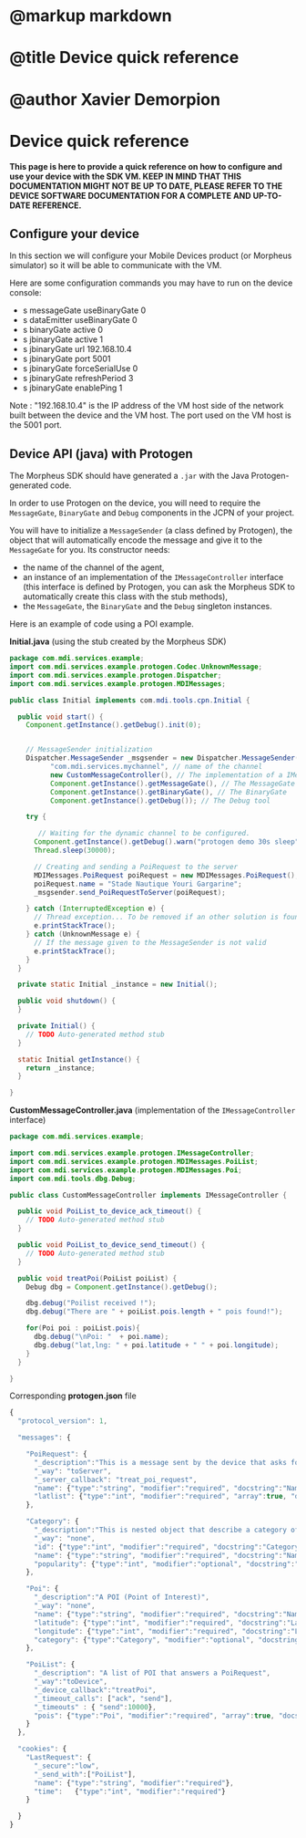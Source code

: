 # @markup markdown
# @title Device quick reference
# @author Xavier Demorpion

# Device quick reference #

**This page is here to provide a quick reference on how to configure and use your device with the SDK VM. KEEP IN MIND THAT THIS DOCUMENTATION MIGHT NOT BE UP TO DATE, PLEASE REFER TO THE DEVICE SOFTWARE DOCUMENTATION FOR A COMPLETE AND UP-TO-DATE REFERENCE.**

## Configure your device ##

In this section we will configure your Mobile Devices product (or Morpheus simulator) so it will be able to communicate with the VM.

Here are some configuration commands you may have to run on the device console:

- s messageGate useBinaryGate 0
- s dataEmitter useBinaryGate 0
- s binaryGate active 0
- s jbinaryGate active 1
- s jbinaryGate url 192.168.10.4
- s jbinaryGate port 5001
- s jbinaryGate forceSerialUse 0
- s jbinaryGate refreshPeriod 3
- s jbinaryGate enablePing 1

Note : "192.168.10.4" is the IP address of the VM host side of the network built between the device and the VM host. The port used on the VM host is the 5001 port.

## Device API (java) with Protogen ##

The Morpheus SDK should have generated a `.jar` with the Java Protogen-generated code.

In order to use Protogen on the device, you will need to require the `MessageGate`, `BinaryGate` and `Debug` components in the JCPN of your project.

You will have to initialize a `MessageSender` (a class defined by Protogen), the object that will automatically encode the message and give it to the `MessageGate` for you. Its constructor needs:

* the name of the channel of the agent,
* an instance of an implementation of the `IMessageController` interface  (this interface is defined by Protogen, you can ask the Morpheus SDK to automatically create this class with the stub methods),
* the `MessageGate`, the `BinaryGate` and the `Debug` singleton instances.

Here is an example of code using a POI example.

**Initial.java** (using the stub created by the Morpheus SDK)

``` java
package com.mdi.services.example;
import com.mdi.services.example.protogen.Codec.UnknownMessage;
import com.mdi.services.example.protogen.Dispatcher;
import com.mdi.services.example.protogen.MDIMessages;

public class Initial implements com.mdi.tools.cpn.Initial {

  public void start() {
    Component.getInstance().getDebug().init(0);


    // MessageSender initialization
    Dispatcher.MessageSender _msgsender = new Dispatcher.MessageSender(
          "com.mdi.services.mychannel", // name of the channel
          new CustomMessageController(), // The implementation of a IMessageController interface
          Component.getInstance().getMessageGate(), // The MessageGate
          Component.getInstance().getBinaryGate(), // The BinaryGate
          Component.getInstance().getDebug()); // The Debug tool

    try {

       // Waiting for the dynamic channel to be configured.
      Component.getInstance().getDebug().warn("protogen demo 30s sleep");
      Thread.sleep(30000);

      // Creating and sending a PoiRequest to the server
      MDIMessages.PoiRequest poiRequest = new MDIMessages.PoiRequest();
      poiRequest.name = "Stade Nautique Youri Gargarine";
      _msgsender.send_PoiRequestToServer(poiRequest);

    } catch (InterruptedException e) {
      // Thread exception... To be removed if an other solution is found
      e.printStackTrace();
    } catch (UnknownMessage e) {
      // If the message given to the MessageSender is not valid
      e.printStackTrace();
    }
  }

  private static Initial _instance = new Initial();

  public void shutdown() {
  }

  private Initial() {
    // TODO Auto-generated method stub
  }

  static Initial getInstance() {
    return _instance;
  }

}
```

**CustomMessageController.java** (implementation of the `IMessageController` interface)

```java
package com.mdi.services.example;

import com.mdi.services.example.protogen.IMessageController;
import com.mdi.services.example.protogen.MDIMessages.PoiList;
import com.mdi.services.example.protogen.MDIMessages.Poi;
import com.mdi.tools.dbg.Debug;

public class CustomMessageController implements IMessageController {

  public void PoiList_to_device_ack_timeout() {
    // TODO Auto-generated method stub
  }

  public void PoiList_to_device_send_timeout() {
    // TODO Auto-generated method stub
  }

  public void treatPoi(PoiList poiList) {
    Debug dbg = Component.getInstance().getDebug();

    dbg.debug("Poilist received !");
    dbg.debug("There are " + poiList.pois.length + " pois found!");

    for(Poi poi : poiList.pois){
      dbg.debug("\nPoi: "  + poi.name);
      dbg.debug("lat,lng: " + poi.latitude + " " + poi.longitude);
    }
  }

}
```

Corresponding **protogen.json** file

```javascript
{
  "protocol_version": 1,

  "messages": {

    "PoiRequest": {
      "_description":"This is a message sent by the device that asks for a list of POIs.",
      "_way": "toServer",
      "_server_callback": "treat_poi_request",
      "name": {"type":"string", "modifier":"required", "docstring":"Name of the wanted poi"},
      "latlist": {"type":"int", "modifier":"required", "array":true, "docstring":"List of the possible latitudes"},
    },

    "Category": {
      "_description":"This is nested object that describe a category of POI (car park, gas station, etc)",
      "_way": "none",
      "id": {"type":"int", "modifier":"required", "docstring":"Category id, given by a guy."},
      "name": {"type":"string", "modifier":"required", "docstring":"Name, given by a provider (do NOT use as an index!)"},
      "popularity": {"type":"int", "modifier":"optional", "docstring":"Value computed with the Like button on the fanpage of the category"}
    },

    "Poi": {
      "_description":"A POI (Point of Interest)",
      "_way": "none",
      "name": {"type":"string", "modifier":"required", "docstring":"Name (example: 'Parking Villejuif')"},
      "latitude": {"type":"int", "modifier":"required", "docstring":"Latitude"},
      "longitude": {"type":"int", "modifier":"required", "docstring":"Longitude"},
      "category": {"type":"Category", "modifier":"optional", "docstring":"Category of the POI"}
    },

    "PoiList": {
      "_description": "A list of POI that answers a PoiRequest",
      "_way":"toDevice",
      "_device_callback":"treatPoi",
      "_timeout_calls": ["ack", "send"],
      "_timeouts" : { "send":10000},
      "pois": {"type":"Poi", "modifier":"required", "array":true, "docstring":"List of POIs"}
    }
  },

  "cookies": {
    "LastRequest": {
      "_secure":"low",
      "_send_with":["PoiList"],
      "name": {"type":"string", "modifier":"required"},
      "time":   {"type":"int", "modifier":"required"}
    }

  }
}
```